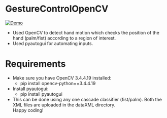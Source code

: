 # GestureControlOpenCV
<a href="https://imgflip.com/gif/49g7l8"><img src="https://imgflip.com/gif/49g7l8" title="Demo"></a>  
 
- Used OpenCV to detect hand motion which checks the position of the hand (palm/fist) according to a region of interest.
- Used pyautogui for automating inputs.
# Requirements
- Make sure you have OpenCV 3.4.4.19 installed:
  - pip install opencv-python==3.4.4.19
- Install pyautogui:
  - pip install pyautogui
- This can be done using any one cascade classifier (fist/palm). Both the XML files are uploaded in the dataXML directory.\
Happy coding!
